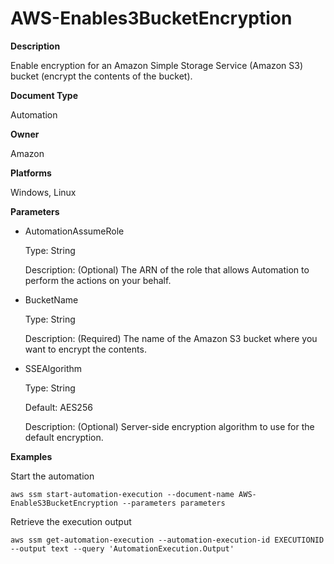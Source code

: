 # AWS\-Enables3BucketEncryption<a name="automation-aws-enables3bucketencryption"></a>

**Description**

Enable encryption for an Amazon Simple Storage Service \(Amazon S3\) bucket \(encrypt the contents of the bucket\)\.

**Document Type**

Automation

**Owner**

Amazon

**Platforms**

Windows, Linux

**Parameters**
+ AutomationAssumeRole

  Type: String

  Description: \(Optional\) The ARN of the role that allows Automation to perform the actions on your behalf\.
+ BucketName

  Type: String

  Description: \(Required\) The name of the Amazon S3 bucket where you want to encrypt the contents\.
+ SSEAlgorithm

  Type: String

  Default: AES256

  Description: \(Optional\) Server\-side encryption algorithm to use for the default encryption\.

**Examples**

Start the automation

```
aws ssm start-automation-execution --document-name AWS-EnableS3BucketEncryption --parameters parameters
```

Retrieve the execution output

```
aws ssm get-automation-execution --automation-execution-id EXECUTIONID --output text --query 'AutomationExecution.Output'
```